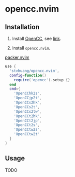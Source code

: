 # opencc.nvim

## Installation

1. Install [OpenCC](https://github.com/BYVoid/OpenCC), see [link](https://github.com/BYVoid/OpenCC/wiki/Download).

2. Install `opencc.nvim`.

[packer.nvim](https://github.com/wbthomason/packer.nvim)

```lua
use {
  'stvhuang/opencc.nvim',
  config=function()
    require('opencc').setup {}
  end
  cmd={
    'OpenCChk2s',
    'OpenCCjp2t',
    'OpenCCs2hk',
    'OpenCCs2t',
    'OpenCCs2tw',
    'OpenCCt2hk',
    'OpenCCt2jp',
    'OpenCCt2s',
    'OpenCCtw2s',
    'OpenCCtw2t'
  }
}
```

## Usage

TODO
